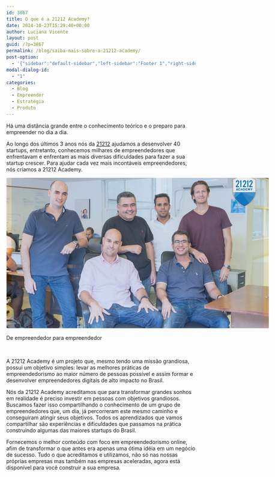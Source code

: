 ```yaml
---
id: 3867
title: O que é a 21212 Academy?
date: 2014-10-23T15:29:40+00:00
author: Luciana Vicente
layout: post
guid: /?p=3867
permalink: /blog/saiba-mais-sobre-a-21212-academy/
post-option:
  - '{"sidebar":"default-sidebar","left-sidebar":"Footer 1","right-sidebar":"Footer 1","page-title":"","page-caption":""}'
modal-dialog-id:
  - "1"
categories:
  - Blog
  - Empreender
  - Estratégia
  - Produto
---
```

Há uma distância grande entre o conhecimento teórico e o preparo para empreender no dia a dia.

Ao longo dos últimos 3 anos nós da [21212](21212.com) ajudamos a desenvolver 40 startups, entretanto, conhecemos milhares de empreendedores que enfrentavam e enfrentam as mais diversas dificuldades para fazer a sua startup crescer. Para ajudar cada vez mais incontáveis empreendedores, nós criamos a 21212 Academy.

<div id="attachment_3938" style="width: 710px" class="wp-caption aligncenter">
  <a href="/wp-content/uploads/2014/10/post1.png"><img class="wp-image-3938 size-blog-grid" src="/wp-content/uploads/2014/10/post1-700x400.png" alt="21212 Academy " width="700" height="400" /></a>

  <p class="wp-caption-text">
    De empreendedor para empreendedor
  </p>
</div>

&nbsp;

A 21212 Academy é um projeto que, mesmo tendo uma missão grandiosa, possui um objetivo simples: levar as melhores práticas de empreendedorismo ao maior número de pessoas possível e assim formar e desenvolver empreendedores digitais de alto impacto no Brasil.

Nós da 21212 Academy acreditamos que para transformar grandes sonhos em realidade é preciso investir em pessoas com objetivos grandiosos. Buscamos fazer isso compartilhando o conhecimento de um grupo de empreendedores que, um dia, já percorreram este mesmo caminho e conseguiram atingir seus objetivos. Todos os aprendizados que vamos compartilhar são experiências e dificuldades que passamos na prática construindo algumas das maiores startups do Brasil.

Fornecemos o melhor conteúdo com foco em empreendedorismo online, afim de transformar o que antes era apenas uma ótima idéia em um negócio de sucesso. Tudo o que acreditamos e utilizamos, não só nas nossas próprias empresas mas também nas empresas aceleradas, agora está disponível para você construir a sua empresa.

&nbsp;

&nbsp;

&nbsp;